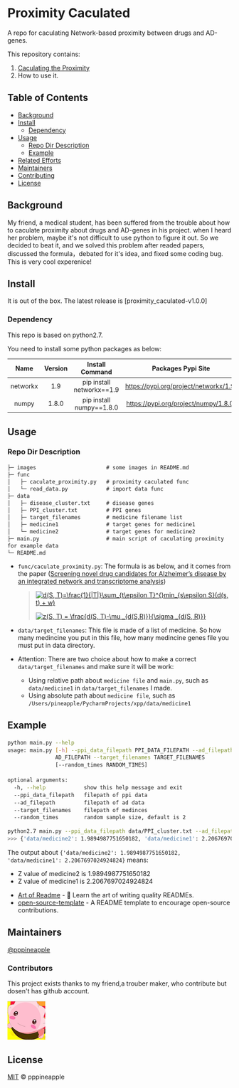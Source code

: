 # Proximity Caculated


A repo for caculating Network-based proximity between drugs and AD-genes.

This repository contains:

1. [Caculating the Proximity](func/caculate_proximity.py)
2. How to use it.


## Table of Contents

- [Background](#Background)
- [Install](#install)
    - [Dependency](#dependency)
- [Usage](#usage)
    - [Repo Dir Description](#repo-dir-description)
    - [Example](#example)
- [Related Efforts](#related-efforts)
- [Maintainers](#maintainers)
- [Contributing](#contributing)
- [License](#license)

## Background

My friend, a medical student, has been suffered from the trouble about how to caculate proximity about drugs and AD-genes in his project. when I heard her problem, maybe it's not difficult to use python to figure it out. So we decided to beat it, and we solved this problem after readed papers, discussed the formula，debated for it's idea, and fixed some coding bug. This is very cool experenice!

## Install

It is out of the box. The latest release is [proximity_caculated-v1.0.0]

### Dependency
This repo is based on python2.7.

You need to install some python packages as below:

| Name     | Version   | Install Command           | Packages Pypi Site                     |
|:--------:|:---------:|:-------------------------:|:--------------------------------------:|
| networkx | 1.9       | pip install networkx==1.9 | https://pypi.org/project/networkx/1.9/ |
| numpy    | 1.8.0     | pip install numpy==1.8.0  | https://pypi.org/project/numpy/1.8.0/  |


## Usage

### Repo Dir Description

```
├─ images                      # some images in README.md
├─ func                        
│   ├─ caculate_proximity.py   # proximity caculated func
│   └─ read_data.py            # import data func
├─ data
│   ├─ disease_cluster.txt     # disease genes
│   ├─ PPI_cluster.txt         # PPI genes
│   ├─ target_filenames        # medicine filename list
│   ├─ medicine1               # target genes for medicine1
│   └─ medicine2               # target genes for medicine2
├─ main.py                     # main script of caculating proximity for example data
└─ README.md
```

*   `func/caculate_proximity.py`: The formula is as below, and it comes from the paper ([Screening novel drug candidates for Alzheimer’s disease
by an integrated network and transcriptome analysis](https://academic.oup.com/bioinformatics/advance-article-abstract/doi/10.1093/bioinformatics/btaa563/5855131))
       
    >     
    >    <a href="https://www.codecogs.com/eqnedit.php?latex=d(S,&space;T)=\frac{1}{|T|}\sum_{t\epsilon&space;T}^{}min_{s\epsilon&space;S}(d(s,&space;t)&space;&plus;&space;w)" target="_blank"><img src="https://latex.codecogs.com/png.latex?d(S,&space;T)=\frac{1}{|T|}\sum_{t\epsilon&space;T}^{}min_{s\epsilon&space;S}(d(s,&space;t)&space;&plus;&space;w)" title="d(S, T)=\frac{1}{|T|}\sum_{t\epsilon T}^{}min_{s\epsilon S}(d(s, t) + w)" /></a>  
    >                                                                                                                                                                                                                                                                                                                             
    >    <a href="https://www.codecogs.com/eqnedit.php?latex=z(S,&space;T)&space;=&space;\frac{d(S,&space;T)-\mu&space;_{d(S,R)}}{\sigma&space;_{d(S,&space;R)}}" target="_blank"><img src="https://latex.codecogs.com/png.latex?z(S,&space;T)&space;=&space;\frac{d(S,&space;T)-\mu&space;_{d(S,R)}}{\sigma&space;_{d(S,&space;R)}}" title="z(S, T) = \frac{d(S, T)-\mu _{d(S,R)}}{\sigma _{d(S, R)}}" /></a>

*   `data/target_filenames`: This file is made of a list of medicine. So how many medincine you put  in this file, how many medincine genes file you must put in data directory.
*   Attention: There are two choice about how to make a correct `data/target_filenames` and make sure it will be work:
    *   Using relative path about `medicine file` and `main.py`, such as `data/medicine1` in `data/target_filenames` I made.
    *   Using absolute path about `medicine file`, such as `/Users/pineapple/PycharmProjects/xpp/data/medicine1`


## Example

```sh
python main.py --help
usage: main.py [-h] --ppi_data_filepath PPI_DATA_FILEPATH --ad_filepath
               AD_FILEPATH --target_filenames TARGET_FILENAMES
               [--random_times RANDOM_TIMES]

optional arguments:
  -h, --help            show this help message and exit
  --ppi_data_filepath   filepath of ppi data
  --ad_filepath         filepath of ad data
  --target_filenames    filepath of medinces
  --random_times        random sample size, default is 2
```

```sh
python2.7 main.py --ppi_data_filepath data/PPI_cluster.txt --ad_filepath data/disease_cluster.txt --target_filenames data/target_filenames
>>> {'data/medicine2': 1.9894987751650182, 'data/medicine1': 2.2067697024924824}
```

The output about `{'data/medicine2': 1.9894987751650182, 'data/medicine1': 2.2067697024924824}` means:
*   Z value of medicine2 is 1.9894987751650182
*   Z value of medicine1 is 2.2067697024924824


- [Art of Readme](https://github.com/noffle/art-of-readme) - 💌 Learn the art of writing quality READMEs.
- [open-source-template](https://github.com/davidbgk/open-source-template/) - A README template to encourage open-source contributions.

## Maintainers

[@pppineapple](https://github.com/pppineapple)

### Contributors

This project exists thanks to my friend,a trouber maker, who contribute but dosen't has github account. 

![xpp](images/xpp_small.png)

## License

[MIT](LICENSE) © pppineapple

